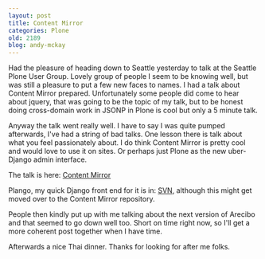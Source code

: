 ```yaml
---
layout: post
title: Content Mirror
categories: Plone
old: 2189
blog: andy-mckay
---
```

<p>Had the pleasure of heading down to Seattle yesterday to talk at the Seattle Plone User Group. Lovely group of people I seem to be knowing well, but was still a pleasure to put a few new faces to names. I had a talk about Content Mirror prepared. Unfortunately some people did come to hear about jquery, that was going to be the topic of my talk, but to be honest doing cross-domain work in JSONP in Plone is cool but only a 5 minute talk.</p>
<p>Anyway the talk went really well. I have to say I was quite pumped afterwards, I've had a string of bad talks. One lesson there is talk about what you feel passionately about. I do think Content Mirror is pretty cool and would love to use it on sites. Or perhaps just Plone as the new uber-Django admin interface.</p>
<p>The talk is here: <a href="/files/content-mirror.pdf">Content Mirror</a></p>
<p>Plango, my quick Django front end for it is in: <a href="http://svn.clearwind.ca/public/django/plango">SVN</a>, although this might get moved over to the Content Mirror repository.</p>
<p>People then kindly put up with me talking about the next version of Arecibo and that seemed to go down well too. Short on time right now, so I'll get a more coherent post together when I have time.</p>
<p>Afterwards a nice Thai dinner. Thanks for looking for after me folks.</p>